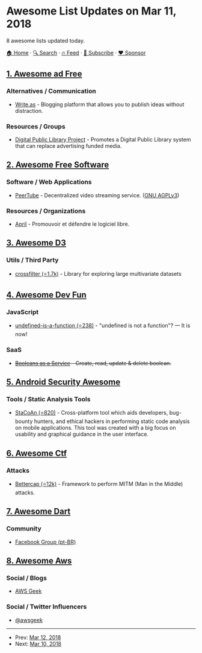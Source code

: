 # Awesome List Updates on Mar 11, 2018

8 awesome lists updated today.

[🏠 Home](/README.md) · [🔍 Search](https://www.trackawesomelist.com/search/) · [🔥 Feed](https://www.trackawesomelist.com/rss.xml) · [📮 Subscribe](https://trackawesomelist.us17.list-manage.com/subscribe?u=d2f0117aa829c83a63ec63c2f&id=36a103854c) · [❤️  Sponsor](https://github.com/sponsors/theowenyoung)



## [1. Awesome ad Free](/content/johnjago/awesome-ad-free/README.md)

### Alternatives / Communication

*   [Write.as](https://write.as/principles) - Blogging platform that allows you to publish ideas without distraction.

### Resources / Groups

*   [Digital Public Library Project](http://no-ads.ca/) - Promotes a Digital Public Library system that can replace advertising funded media.

## [2. Awesome Free Software](/content/johnjago/awesome-free-software/README.md)

### Software / Web Applications

*   [PeerTube](https://framagit.org/chocobozzz/PeerTube) - Decentralized video streaming service. ([GNU AGPLv3](https://framagit.org/chocobozzz/PeerTube/blob/develop/LICENSE))

### Resources / Organizations

*   [April](https://www.april.org/) - Promouvoir et défendre le logiciel libre.

## [3. Awesome D3](/content/wbkd/awesome-d3/README.md)

### Utils / Third Party

*   [crossfilter (⭐1.7k)](https://github.com/crossfilter/crossfilter) - Library for exploring large multivariate datasets

## [4. Awesome Dev Fun](/content/mislavcimpersak/awesome-dev-fun/README.md)

### JavaScript

*   [undefined-is-a-function (⭐238)](https://github.com/donavon/undefined-is-a-function) - "undefined is not a function"? — It is now!

### SaaS

*   ~~[Booleans as a Service](https://booleans.io/) - Create, read, update & delete boolean.~~

## [5. Android Security Awesome](/content/ashishb/android-security-awesome/README.md)

### Tools / Static Analysis Tools

*   [StaCoAn (⭐820)](https://github.com/vincentcox/StaCoAn) - Cross-platform tool which aids developers, bug-bounty hunters, and ethical hackers in performing static code analysis on mobile applications. This tool was created with a big focus on usability and graphical guidance in the user interface.

## [6. Awesome Ctf](/content/apsdehal/awesome-ctf/README.md)

### Attacks

*   [Bettercap (⭐12k)](https://github.com/bettercap/bettercap) - Framework to perform MITM (Man in the Middle) attacks.

## [7. Awesome Dart](/content/yissachar/awesome-dart/README.md)

### Community

*   [Facebook Group (pt-BR)](https://www.facebook.com/groups/dartlangbr)

## [8. Awesome Aws](/content/donnemartin/awesome-aws/README.md)

### Social / Blogs

*   [AWS Geek](https://www.awsgeek.com/)

### Social / Twitter Influencers

*   [@awsgeek](https://twitter.com/awsgeek)

---

- Prev: [Mar 12, 2018](/content/2018/03/12/README.md)
- Next: [Mar 10, 2018](/content/2018/03/10/README.md)
